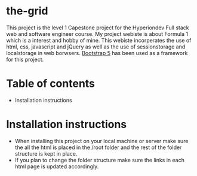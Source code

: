 # the-grid
This project is the level 1 Capestone project for the Hyperiondev Full stack web and software engineer course.
My project webiste is about Formula 1 which is a interest and hobby of mine.
This webiste incorperates the use of html, css, javascript and jQuery as well as the use of sessionstorage and localstorage in web borwsers.
[Bootstrap 5](https://getbootstrap.com/) has been used as a framework for this project. 
# Table of contents
  * Installation instructions
# Installation instructions
* When installing this project on your local machine or server make sure the all the html is placed in the /root folder and the rest of the folder structure is kept in place.
* If you plan to change the folder structure make sure the links in each html page is updated accordingly.
